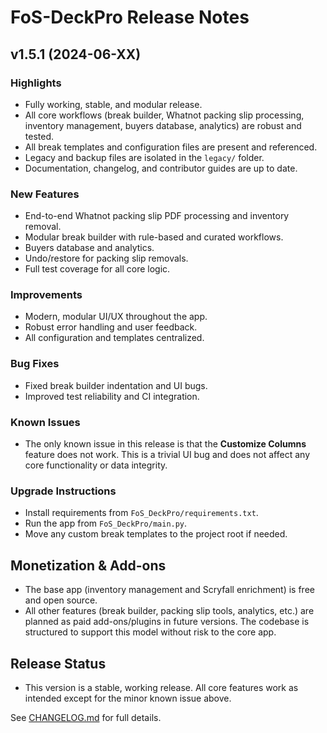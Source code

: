# FoS-DeckPro Release Notes

## v1.5.1 (2024-06-XX)

### Highlights
- Fully working, stable, and modular release.
- All core workflows (break builder, Whatnot packing slip processing, inventory management, buyers database, analytics) are robust and tested.
- All break templates and configuration files are present and referenced.
- Legacy and backup files are isolated in the `legacy/` folder.
- Documentation, changelog, and contributor guides are up to date.

### New Features
- End-to-end Whatnot packing slip PDF processing and inventory removal.
- Modular break builder with rule-based and curated workflows.
- Buyers database and analytics.
- Undo/restore for packing slip removals.
- Full test coverage for all core logic.

### Improvements
- Modern, modular UI/UX throughout the app.
- Robust error handling and user feedback.
- All configuration and templates centralized.

### Bug Fixes
- Fixed break builder indentation and UI bugs.
- Improved test reliability and CI integration.

### Known Issues
- The only known issue in this release is that the **Customize Columns** feature does not work. This is a trivial UI bug and does not affect any core functionality or data integrity.

### Upgrade Instructions
- Install requirements from `FoS_DeckPro/requirements.txt`.
- Run the app from `FoS_DeckPro/main.py`.
- Move any custom break templates to the project root if needed.

## Monetization & Add-ons

- The base app (inventory management and Scryfall enrichment) is free and open source.
- All other features (break builder, packing slip tools, analytics, etc.) are planned as paid add-ons/plugins in future versions. The codebase is structured to support this model without risk to the core app.

## Release Status

- This version is a stable, working release. All core features work as intended except for the minor known issue above.

See [CHANGELOG.md](CHANGELOG.md) for full details. 